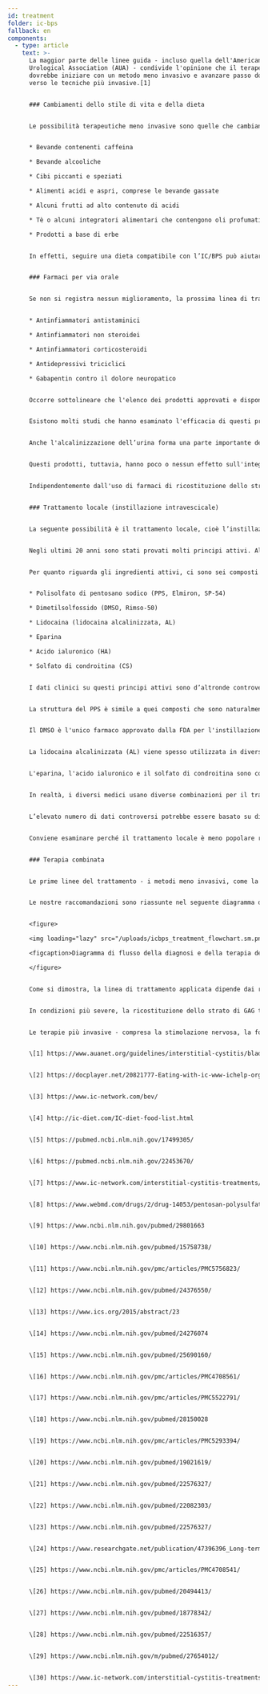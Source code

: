 ```yaml
---
id: treatment
folder: ic-bps
fallback: en
components:
  - type: article
    text: >-
      La maggior parte delle linee guida - incluso quella dell'American
      Urological Association (AUA) - condivide l'opinione che il terapeuta
      dovrebbe iniziare con un metodo meno invasivo e avanzare passo dopo passo
      verso le tecniche più invasive.[1]


      ### Cambiamenti dello stile di vita e della dieta


      Le possibilità terapeutiche meno invasive sono quelle che cambiano lo stile di vita. La dieta ha un impatto significativo sui sintomi. Gli elenchi di prodotti alimentari e bevande che influenzano l’IC/BPS sono ampiamente disponibili su Internet[2],[3],[4] e su questo argomento sono stati già pubblicati articoli scientifici.[5],[6] La maggior parte dei riferimenti concorda sul fatto che alcuni nutrimenti irritano la parete vescicale danneggiata. Gli elenchi generalmente menzionano i seguenti prodotti:


      * Bevande contenenti caffeina

      * Bevande alcooliche

      * Cibi piccanti e speziati

      * Alimenti acidi e aspri, comprese le bevande gassate

      * Alcuni frutti ad alto contenuto di acidi

      * Tè o alcuni integratori alimentari che contengono oli profumati e/o composti oleosi volatili

      * Prodotti a base di erbe


      In effetti, seguire una dieta compatibile con l’IC/BPS può aiutare a mitigare i sintomi. Nonostante, i cambiamenti dello stile di vita e della dieta da soli, specialmente nei casi più gravi, non sempre funzionano. Di solito ci vuole molto tempo prima che gli effetti si manifestino, anzi durante questo tipo di terapia i sintomi possono peggiorare.


      ### Farmaci per via orale


      Se non si registra nessun miglioramento, la prossima linea di trattamento è la terapia orale. I farmaci più comuni contengono generalmente uno o più dei seguenti principi attivi:


      * Antinfiammatori antistaminici

      * Antinfiammatori non steroidei

      * Antinfiammatori corticosteroidi

      * Antidepressivi triciclici

      * Gabapentin contro il dolore neuropatico


      Occorre sottolineare che l'elenco dei prodotti approvati e disponibili varia notevolmente a seconda dei paesi.


      Esistono molti studi che hanno esaminato l'efficacia di questi principi attivi, che è pure riassunta in molte pagine.[7] Questi principi attivi hanno un effetto antinfiammatorio, bloccante dei mediatori del dolore e antidepressivo; Perciò, i farmaci orali rappresentano un modo efficace per mitigare i sintomi urinari e/o dolorosi, migliorando così la qualità della vita del paziente.


      Anche l'alcalinizzazione dell’urina forma una parte importante del trattamento orale, poiché l'urina acida può irritare la vescica e peggiorare i sintomi. In molti casi, evitare i gruppi di prodotti alimentari che rendono l'urina più acida non è abbastanza efficace. Pertanto, anche le compresse alcalinizzanti (medicamenti o integratori alimentari) svolgono un ruolo importante dal punto di vista della medicazione orale.


      Questi prodotti, tuttavia, hanno poco o nessun effetto sull'integrità dello strato di GAG. È opportuno ricordare che ci sono alcuni prodotti che contengono uno o più ingredienti farmaceutici attivi (descritti in dettaglio più avanti) utilizzati per la ricostituzione dello strato di GAG. Molti di loro sono ampiamente conosciuti e disponibili su Internet. In questo gruppo, il medicinale più importante è il polisolfato di pentosano sodico (PPS, Elmiron, SP-54), approvato dalla Food and Drug Administration (FDA, USA) e considerato l'unico farmaco orale che aiuta attivamente la ricostituzione dello strato di GAG.


      Indipendentemente dall'uso di farmaci di ricostituzione dello strato di GAG, la terapia orale presenta alcuni inconvenienti notevoli. I farmaci, per raggiungere la vescica, devono essere assorbiti nell'apparato digerente, entrare nella circolazione e raggiungere anche altri tessuti. Questo fatto riduce l'efficacia dei farmaci e aumenta la possibilità degli effetti collaterali. Ad esempio, per sperimentare l’effetto del PPS sullo strato di GAG, questo deve essere assunto per 3 mesi o più. Il PPS somministrato per via orale assunto nel corso di un periodo di tempo prolungato può provocare gravi effetti collaterali;[8] una recente scoperta su questo argomento è particolarmente preoccupante.[9]


      ### Trattamento locale (instillazione intravescicale)


      La seguente possibilità è il trattamento locale, cioè l’instillazione di alcune sostanze direttamente nella vescica.


      Negli ultimi 20 anni sono stati provati molti principi attivi. Alcuni di questi, ad esempio BCG (Bacillus Calmette-Guarin) si sono rivelati inefficaci.[10] Altri, come l'interferenza con i fattori di crescita del sistema nervoso, hanno presentato problemi di sicurezza.[11] Con alcune sostanze si è ottenuto solo un miglioramento parziale: con i vanilloidi, ad esempio, il dolore è stato ridotto, ma non è stato osservato alcun miglioramento per quanto riguarda i sintomi urinari.[12] Ci sono alcuni principi attivi che recentemente sono stati oggetto di verifica, ma i risultati sono stati controversi e/o inconcludenti fino ad ora, oppure non sono stati ancora effettuati sufficienti test clinici. Il blocco dei recettori P2X3 (che influenzano l'attività della vescica) potrebbe essere promettente, ma sarebbero necessari ulteriori esperimenti.[13] La tossina botulinica A (BTX-A, Botox) è stata esaminata più volte, ma i risultati sembrano controversi.[14],[15] L’uso dei liposomi per trasmettere diversi principi attivi potrebbe essere un metodo efficiente,[16] ma, ancora una volta, sarebbero necessari ulteriori esperimenti.


      Per quanto riguarda gli ingredienti attivi, ci sono sei composti principali associati alla ricostituzione dello strato di GAG. Questi sono i seguenti:


      * Polisolfato di pentosano sodico (PPS, Elmiron, SP-54)

      * Dimetilsolfossido (DMSO, Rimso-50)

      * Lidocaina (lidocaina alcalinizzata, AL)

      * Eparina

      * Acido ialuronico (HA)

      * Solfato di condroitina (CS)


      I dati clinici su questi principi attivi sono d’altronde controversi.


      La struttura del PPS è simile a quei composti che sono naturalmente presenti nello strato di GAG. Il suo meccanismo d'azione non è ancora conosciuto, ma potrebbe essere un efficace medicinale intravescicale.[17]


      Il DMSO è l'unico farmaco approvato dalla FDA per l'instillazione intravescicale. Secondo alcuni documenti, è più efficace di alcuni altri principi attivi,[18] mentre altri riferimenti sottolineano i problemi relativi al DMSO.[19]


      La lidocaina alcalinizzata (AL) viene spesso utilizzata in diverse combinazioni per il trattamento della vescica. Secondo alcune fonti, esso in sé stesso è un farmaco efficace per la ricostituzione dello strato di GAG.[20] La maggior parte dei medici pensa che esso possa aumentare l'efficacia di altri composti,[21] anche se ci sono studi che lo negano.


      L'eparina, l'acido ialuronico e il solfato di condroitina sono componenti naturali dello strato di GAG. L'eparina, da sola o con altri composti, viene utilizzata spesso nel trattamento locale[22]. Ci sono dati che indicano che è meno efficace, ad es., del DMSO (cfr. sopra). L'acido ialuronico può essere il componente più diffuso; la sua efficacia è stata esaminata varie volte, con risultati differenti.[23],[24],[25]. I dati disponibili sono altrettanto controversi anche per il solfato di condroitina.[26],[27],[28] Secondo alcuni studi, HA + CS potrebbe essere tanto efficace quanto il DMSO.[29]


      In realtà, i diversi medici usano diverse combinazioni per il trattamento della vescica,[30] sperando che il paziente risponda al trattamento.


      L’elevato numero di dati controversi potrebbe essere basato su diversi fatti. In primo luogo, l'eziologia dell’IC/BPS non è ancora conosciuta. Se la malattia potesse manifestarsi per motivi diversi, i pazienti con eziologia diversa potrebbero rispondere in modo diverso ai trattamenti. In secondo luogo, in molti paesi solo uno o pochissimi di questi medicinali sono approvati, il che da solo ostacola la possibilità di costruire un quadro oggettivo e comparativo. In terzo luogo, nella maggior parte dei paesi ci sono solo pochi principi attivi o combinazioni usati per l'instillazione, di solito in forma magistrale, il che rende molto difficile condurre studi clinici con campioni di ampie dimensioni.


      Conviene esaminare perché il trattamento locale è meno popolare rispetto ai farmaci orali nonostante, a condizione che venga utilizzato il farmaco giusto, sia più efficace. L'invasività è un fattore importante da considerare. Molti medici, a meno che non sia inevitabile, tendono ad evitare di usare un catetere. I pazienti spesso rifiutano la terapia di instillazione, temendo il dolore e il rischio di ulteriori problemi - microlesioni e infezioni - che un catetere può causare. L’Urosystem ha sviluppato l’UroDapter® e l’UroStill® per superare questi problemi. Il primo è un piccolo dispositivo che sostituisce il catetere. Il secondo è un dispositivo che permette l’autoinstillazione delle pazienti di sesso femminile. Usando l’UroStill®, il trattamento della vescica può essere eseguito in casa, senza alcuna assistenza diretta da parte del terapeuta.


      ### Terapia combinata


      Le prime linee del trattamento - i metodi meno invasivi, come la dieta e i farmaci per via orale - sono necessarie senza dubbio. Purtroppo, non soltanto la stessa diagnosi richiede molto tempo, ma anche l'effetto delle terapie meno invasive appare più tardi nel corso del tempo. Ciò porta a una situazione comune in cui i pazienti perdono 1-3 anni o più convivendo con un dolore difficilmente tollerabile, con gravi sindromi urinarie e un peggioramento progressivo della loro qualità di vita. Quanto più tempo è stato speso in questa condizione, più probabile è che il paziente non risponda in assoluto alle linee di trattamento meno invasive.


      Le nostre raccomandazioni sono riassunte nel seguente diagramma di flusso. In caso di sintomi gravi, si consiglia di iniziare con una terapia combinata di trattamenti orali e intravescicali in modo che le condizioni del paziente possano migliorare il prima possibile.


      <figure>

      <img loading="lazy" src="/uploads/icbps_treatment_flowchart.sm.png" srcset="/uploads/icbps_treatment_flowchart.png 2x, /uploads/icbps_treatment_flowchart.sm.png 1x" alt="ICBPS treatment flowchart"/>

      <figcaption>Diagramma di flusso della diagnosi e della terapia dell’IC/BPS. Per il 100% del test dell’integrità dello strato di GAG, la media delle porzioni di urina misurate nel primo giorno (bassa assunzione di liquidi) deve essere intesa come descritto nel capitolo Diagnosi dell’IC/BPS.</figcaption>

      </figure>


      Come si dimostra, la linea di trattamento applicata dipende dai risultati del test dell’integrità dello strato di GAG. I cambiamenti dello stile di vita, la dieta e i farmaci per via orale solo nei casi lievi di IC/BPS sono efficaci e sufficienti. Anche in questi casi è necessario il follow-up del paziente, perché nonostante i trattamenti applicati non si può escludere il peggioramento della condizione. (Su questo sito web non è stato ancora implementato il sistema di follow-up del paziente.)


      In condizioni più severe, la ricostituzione dello strato di GAG tramite l’instillazione intravescicale deve essere avviata immediatamente, ma di solito tutti i metodi meno invasivi vengono eseguiti contemporaneamente.


      Le terapie più invasive - compresa la stimolazione nervosa, la folgorazione delle regioni danneggiate dello strato di GAG o la cistectomia - vengono eseguite solo se tutti gli altri trattamenti si sono dimostrati inefficaci. I metodi alternativi - compresa l'agopuntura e l'ossigenoterapia ad alta pressione - sono di solito raccomandati come trattamenti supplementari, tenendo in considerazione il loro rapporto costo-beneficio errato.


      \[1] https://www.auanet.org/guidelines/interstitial-cystitis/bladder-pain-syndrome-(2011-amended-2014)


      \[2] https://docplayer.net/20821777-Eating-with-ic-www-ichelp-org-interstitial-cystitis-association.html


      \[3] https://www.ic-network.com/bev/


      \[4] http://ic-diet.com/IC-diet-food-list.html


      \[5] https://pubmed.ncbi.nlm.nih.gov/17499305/


      \[6] https://pubmed.ncbi.nlm.nih.gov/22453670/


      \[7] https://www.ic-network.com/interstitial-cystitis-treatments/oral-medication/


      \[8] https://www.webmd.com/drugs/2/drug-14053/pentosan-polysulfate-sodium-oral/details


      \[9] https://www.ncbi.nlm.nih.gov/pubmed/29801663


      \[10] https://www.ncbi.nlm.nih.gov/pubmed/15758738/


      \[11] https://www.ncbi.nlm.nih.gov/pmc/articles/PMC5756823/


      \[12] https://www.ncbi.nlm.nih.gov/pubmed/24376550/


      \[13] https://www.ics.org/2015/abstract/23


      \[14] https://www.ncbi.nlm.nih.gov/pubmed/24276074


      \[15] https://www.ncbi.nlm.nih.gov/pubmed/25690160/


      \[16] https://www.ncbi.nlm.nih.gov/pmc/articles/PMC4708561/


      \[17] https://www.ncbi.nlm.nih.gov/pmc/articles/PMC5522791/


      \[18] https://www.ncbi.nlm.nih.gov/pubmed/28150028


      \[19] https://www.ncbi.nlm.nih.gov/pmc/articles/PMC5293394/


      \[20] https://www.ncbi.nlm.nih.gov/pubmed/19021619/


      \[21] https://www.ncbi.nlm.nih.gov/pubmed/22576327/


      \[22] https://www.ncbi.nlm.nih.gov/pubmed/22082303/


      \[23] https://www.ncbi.nlm.nih.gov/pubmed/22576327/


      \[24] https://www.researchgate.net/publication/47396396_Long-term_results_of_intravesical_hyaluronan_therapy_in_bladder_pain_syndromeinterstitial_cystitis


      \[25] https://www.ncbi.nlm.nih.gov/pmc/articles/PMC4708541/


      \[26] https://www.ncbi.nlm.nih.gov/pubmed/20494413/


      \[27] https://www.ncbi.nlm.nih.gov/pubmed/18778342/


      \[28] https://www.ncbi.nlm.nih.gov/pubmed/22516357/


      \[29] https://www.ncbi.nlm.nih.gov/m/pubmed/27654012/


      \[30] https://www.ic-network.com/interstitial-cystitis-treatments/bladder-instillations/
---
```

